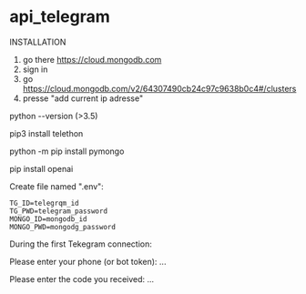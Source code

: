 # api_telegram

INSTALLATION

1) go there https://cloud.mongodb.com
2) sign in
3) go https://cloud.mongodb.com/v2/64307490cb24c97c9638b0c4#/clusters 
4) presse "add current ip adresse"


python --version (>3.5)

pip3 install telethon 

python -m pip install pymongo

pip install openai

Create file named ".env":
```
TG_ID=telegrqm_id
TG_PWD=telegram_password
MONGO_ID=mongodb_id
MONGO_PWD=mongodg_password
```
During the first Tekegram connection:

Please enter your phone (or bot token): ...

Please enter the code you received: ...
